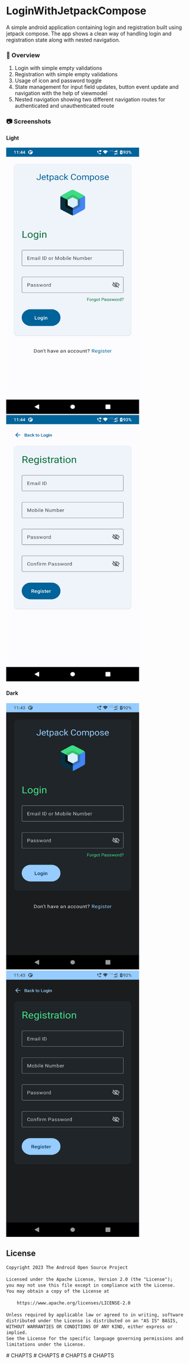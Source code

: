 # LoginWithJetpackCompose

A simple android application containing login and registration built using jetpack compose. The app
shows a clean way of handling login and registration state along with nested navigation.

### :scroll: Overview

1. Login with simple empty validations
2. Registration with simple empty validations
3. Usage of icon and password toggle
4. State management for input field updates, button event update and navigation with the help of
   viewmodel
5. Nested navigation showing two different navigation routes for authenticated and unauthenticated
   route

### :camera: Screenshots

#### Light

<img width="360" height="720" src="images/login_light.png" alt="Image" >
<img width="360" height="720" src="images/registration_light.png" alt="Image" >

#### Dark

<img width="360" height="720" src="images/login_dark.png" alt="Image" >
<img width="360" height="720" src="images/registration_dark.png" alt="Image" >

## License

```
Copyright 2023 The Android Open Source Project

Licensed under the Apache License, Version 2.0 (the "License");
you may not use this file except in compliance with the License.
You may obtain a copy of the License at

    https://www.apache.org/licenses/LICENSE-2.0

Unless required by applicable law or agreed to in writing, software
distributed under the License is distributed on an "AS IS" BASIS,
WITHOUT WARRANTIES OR CONDITIONS OF ANY KIND, either express or implied.
See the License for the specific language governing permissions and
limitations under the License.
```
#   C H A P T S 
 
 #   C H A P T S 
 
 #   C H A P T S 
 
 #   C H A P T S 
 
 